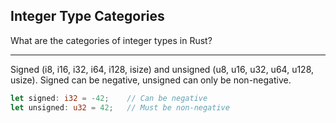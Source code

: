 ## Integer Type Categories

What are the categories of integer types in Rust?

---

Signed (i8, i16, i32, i64, i128, isize) and unsigned (u8, u16, u32, u64, u128, usize). Signed can be negative, unsigned can only be non-negative.

```rust
let signed: i32 = -42;    // Can be negative
let unsigned: u32 = 42;   // Must be non-negative
```

